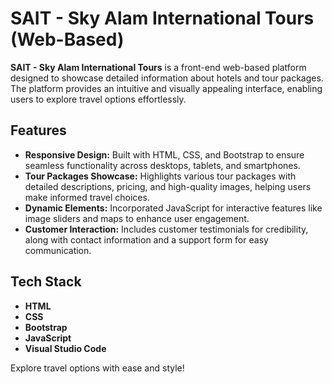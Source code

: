# SAIT - Sky Alam International Tours (Web-Based)

**SAIT - Sky Alam International Tours** is a front-end web-based platform designed to showcase detailed information about hotels and tour packages. The platform provides an intuitive and visually appealing interface, enabling users to explore travel options effortlessly.

## Features
- **Responsive Design:** Built with HTML, CSS, and Bootstrap to ensure seamless functionality across desktops, tablets, and smartphones.
- **Tour Packages Showcase:** Highlights various tour packages with detailed descriptions, pricing, and high-quality images, helping users make informed travel choices.
- **Dynamic Elements:** Incorporated JavaScript for interactive features like image sliders and maps to enhance user engagement.
- **Customer Interaction:** Includes customer testimonials for credibility, along with contact information and a support form for easy communication.

## Tech Stack
- **HTML**
- **CSS**
- **Bootstrap**
- **JavaScript**
- **Visual Studio Code**

Explore travel options with ease and style!
